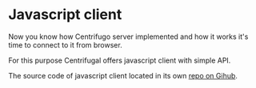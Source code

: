 # Javascript client

Now you know how Centrifugo server implemented and how it works it's time to connect to it from browser.

For this purpose Centrifugal offers javascript client with simple API.

The source code of javascript client located in its own [repo on Gihub](https://github.com/centrifugal/centrifuge-js).